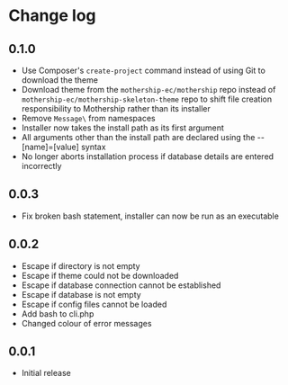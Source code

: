 # Change log

## 0.1.0

- Use Composer's `create-project` command instead of using Git to download the theme
- Download theme from the `mothership-ec/mothership` repo instead of `mothership-ec/mothership-skeleton-theme` repo to shift file creation responsibility to Mothership rather than its installer
- Remove `Message\` from namespaces
- Installer now takes the install path as its first argument
- All arguments other than the install path are declared using the --[name]=[value] syntax
- No longer aborts installation process if database details are entered incorrectly

## 0.0.3

- Fix broken bash statement, installer can now be run as an executable

## 0.0.2

- Escape if directory is not empty
- Escape if theme could not be downloaded
- Escape if database connection cannot be established
- Escape if database is not empty
- Escape if config files cannot be loaded
- Add bash to cli.php
- Changed colour of error messages

## 0.0.1

- Initial release
